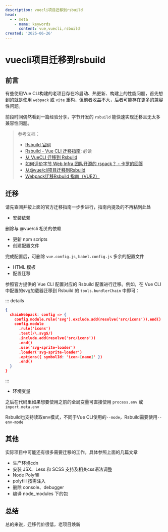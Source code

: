 ```yaml
---
description: vuecli项目迁移到rsbuild
head:
  - - meta
    - name: keywords
      content: vue,vuecli,rsbuild
created: '2025-06-26'
---
```


# vuecli项目迁移到rsbuild

## 前言

有些使用Vue CLI构建的老项目存在冷启动、热更新、构建上的性能问题，首先想到的就是使用 `webpack` 或 `vite` 重构，但前者收益不大，后者可能存在更多的兼容性问题。

前段时间偶然看到一篇经验分享，字节开发的 `rsbuild` 能快速实现迁移且无太多兼容性问题。

> 参考文档：
>
> - [Rsbuild 官网](https://rsbuild.dev/)
> - [Rsbuild - Vue CLI 迁移指南](https://rsbuild.dev/zh/guide/migration/vue-cli): 必读
> - [从 VueCLI 迁移到 Rsbuild](https://juejin.cn/post/7395127149912047635)
> - [如何评价字节 Web Infra 团队开源的 rspack？ - 卡罗的回答](https://www.zhihu.com/question/588449030/answer/3390521545)
> - [从@vue/cli项目迁移到Rsbuild](https://zhuanlan.zhihu.com/p/16005373040)
> - [Webpack迁移Rsbuild 指南（VUE2）](https://icepaper.work/archives/573)

## 迁移

请先查阅并按上面的官方迁移指南一步步进行，指南内提及的不再粘到此处

- 安装依赖

删除与 @vue/cli 相关的依赖

- 更新 npm scripts
- 创建配置文件

完成配置后，可删除 `vue.config.js`, `babel.config.js` 多余的配置文件

- HTML 模板
- 配置迁移

参照官方提供的 Vue CLI 配置对应的 Rsbuild 配置进行迁移。例如，在 Vue CLI 中配置的svg加载器迁移到 Rsbuild 的 `tools.bundlerChain` 中即可：

::: details

```json
{
  chainWebpack: config => {
    config.module.rule('svg').exclude.add(resolve('src/icons')).end()
    config.module
      .rule('icons')
      .test(/\.svg$/)
      .include.add(resolve('src/icons'))
      .end()
      .use('svg-sprite-loader')
      .loader('svg-sprite-loader')
      .options({ symbolId: 'icon-[name]' })
      .end()
  }
}
```

:::

- 环境变量

之后在代码里如果想要使用之前的全局变量可直接使用 `process.env` 或 `import.meta.env`

Rsbuild也支持读取env模式，不同于Vue CLI使用的`--mode`，Rsbuild需要使用`--env-mode`

## 其他

实际项目中可能还有很多需要迁移的工作，具体参照上面的几篇文章

- 生产环境cdn
- 安装 JSX、Less 和 SCSS 支持及相关css语法调整
- Node Polyfill
- polyfill 按需注入
- 删除 console、debugger
- 编译 node_modules 下的包

## 总结

总的来说，迁移代价很低，老项目焕新
